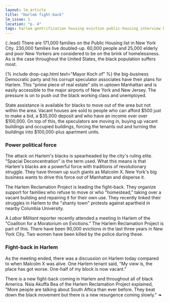 ```yaml
---
layout: lm_article
title: "Harlem fight-back"
lm_issue: 1
location: "p. 4"
tags: harlem gentrification housing eviction public-housing interview harlem-reclamation-project black-americans internationalism apartheid poverty koch-ed campaign speculation nyc
---
```


{:.lead}
There are 171,000 families on the Public Housing list in New York City.
230,000 families live doubled-up.
60,000 people and 25,000 elderly and poor New Yorkers are
considered to be on the brink of homelessness.
As is the case throughout the United States, the black population suffers most.

{% include drop-cap.html text="Mayor Koch of" %}
the big-business Democratic party and his corrupt speculator associates have their plans for Harlem.
This "prime piece of real estate" sits in uptown Manhattan and is easily accessible to the major airports of New York and New Jersey.
The pressure is on to push out the black working class and unemployed.

State assistance is available for blacks to move out of the area but not within the area.
Vacant houses are sold to people who can afford $500 just to make a bid, a $35,000 deposit
and who have an income over over $100,000. On top of this, the speculators are moving in,
buying up vacant buildings and occupied buildings, forcing the tenants out and
turning the buildings into $100,000-plus apartment units.

### Power political force

The attack on Harlem's blacks is spearheaded by the city's ruling elite.
"Spacial Deconcentration" is the term used.
What this means is that Harlem's blacks are a powerful force with traditions of revolutionary struggle.
They have thrown up such giants as Malcolm X. New York's big business wants to drive this force out of Manhattan and disperse it.

The Harlem Reclamation Project is leading the fight-back.
They organize support for families who refuse to move or who "homestead,"
taking over a vacant building and repairing it for their own use.
They recently linked their struggles in Harlem to the "shanty town" protests against apartheid in nearby Columbia University.

A <cite>Labor Militant</cite> reporter recently attended a meeting in Harlem of the
"Coalition for a Moratorium on Evictions." The Harlem Reclamation Project is part of this.
There have been 90,000 evictions in the last three years in New York City.
Two women have been killed by the police during these.

### Fight-back in Harlem

As the meeting ended, there was a discussion on Harlem today compared to when Malcolm X was alive.
One Harlem tenant said, "My view is, the place has got worse. One-half of my block is now vacant."

There is a new fight-back coming in Harlem and throughout all of black America.
Nsia Akuffa Bea of the Harlem Reclamation Project explained,
"More people are talking about South Aftica than ever before.
They beat down the black movement but there is a new resurgence coming slowly."&nbsp;❧